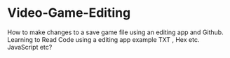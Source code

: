 # Video-Game-Editing
How to make changes to a save game file using an editing app and Github. Learning to Read Code using a editing app example TXT , Hex etc. JavaScript etc?
